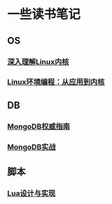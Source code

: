 # 一些读书笔记
## OS
### [深入理解Linux内核](https://github.com/LuciferLau/Reading/blob/main/%E3%80%8A%E6%B7%B1%E5%85%A5%E7%90%86%E8%A7%A3Linux%E5%86%85%E6%A0%B8%E3%80%8B.md)
### [Linux环境编程：从应用到内核](https://github.com/LuciferLau/Reading/blob/main/%E3%80%8ALinux%E7%8E%AF%E5%A2%83%E7%BC%96%E7%A8%8B%EF%BC%9A%E4%BB%8E%E5%BA%94%E7%94%A8%E5%88%B0%E5%86%85%E6%A0%B8%E3%80%8B)

## DB
### [MongoDB权威指南](https://github.com/LuciferLau/Reading/blob/main/%E3%80%8AMongoDB%E6%9D%83%E5%A8%81%E6%8C%87%E5%8D%97%E3%80%8B.md)  
### [MongoDB实战](https://github.com/LuciferLau/Reading/blob/main/%E3%80%8AMongoDB%E5%AE%9E%E6%88%98%E3%80%8B.md)  

## 脚本
### [Lua设计与实现](https://github.com/LuciferLau/Reading/blob/main/%E3%80%8ALua%E8%AE%BE%E8%AE%A1%E4%B8%8E%E5%AE%9E%E7%8E%B0%E3%80%8B.md)
